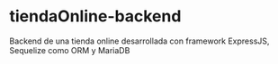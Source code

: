 # tiendaOnline-backend
Backend de una tienda online desarrollada con framework ExpressJS, Sequelize como ORM y MariaDB 
